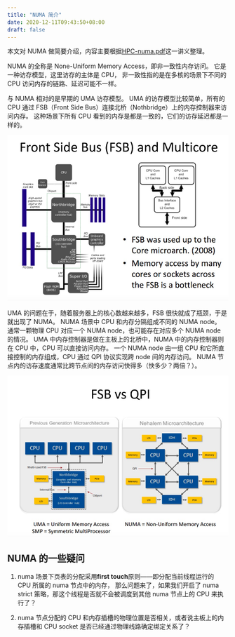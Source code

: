 ```yaml
---
title: "NUMA 简介"
date: 2020-12-11T09:43:50+08:00
draft: false
---
```


本文对 NUMA 做简要介绍，内容主要根据[HPC-numa.pdf](https://www.cc.gatech.edu/~echow/ipcc/hpc-course/HPC-numa.pdf)这一讲义整理。

NUMA 的全称是 None-Uniform Memory Access，即非一致性内存访问。
它是一种访存模型，这里访存的主体是 CPU，
非一致性指的是在多核的场景下不同的 CPU 访问内存的链路、延迟可能不一样。

与 NUMA 相对的是早期的 UMA 访存模型。
UMA 的访存模型比较简单，所有的 CPU 通过 FSB（Front Side Bus）连接北桥（Nothbridge）上的内存控制器来访问内存。
这种场景下所有 CPU 看到的内存是都是一致的，它们的访存延迟都是一样的。

![uma](/images/numa/uma.png)

UMA 的问题在于，随着服务器上的核心数越来越多，FSB 很快就成了瓶颈，于是就出现了 NUMA。
NUMA 场景中 CPU 和内存分隔组成不同的 NUMA node。
通常一颗物理 CPU 对应一个 NUMA node，也可能存在对应多个 NUMA node 的情况。
UMA 中内存控制器是做在主板上的北桥中，NUMA 中的内存控制器则在 CPU 中，CPU 可以直接访问内存。
一个 NUMA node 由一组 CPU 和它所直接控制的内存组成，CPU 通过 QPI 协议实现跨 node 间的内存访问。
NUMA 节点内的访存速度通常比跨节点间的内存访问快得多（快多少？两倍？）。

![uma vs numa](/images/numa/numa.png)

## NUMA 的一些疑问

1. numa 场景下页表的分配采用**first touch**原则——即分配当前线程运行的 CPU 所属的 numa 节点中的内存，
那么问题来了，如果我们开启了 numa strict 策略，那这个线程是否就不会被调度到其他 numa 节点上的 CPU 来执行了？

2. numa 节点分配的 CPU 和内存插槽的物理位置是否相关，或者说主板上的内存插槽和 CPU socket 是否已经通过物理线路确定绑定关系了？

